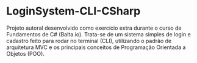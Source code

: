 # LoginSystem-CLI-CSharp
Projeto autoral desenvolvido como exercício extra durante o curso de Fundamentos de C# (Balta.io). Trata-se de um sistema simples de login e cadastro feito para rodar no terminal (CLI), utilizando o padrão de arquitetura MVC e os principais conceitos de Programação Orientada a Objetos (POO).
